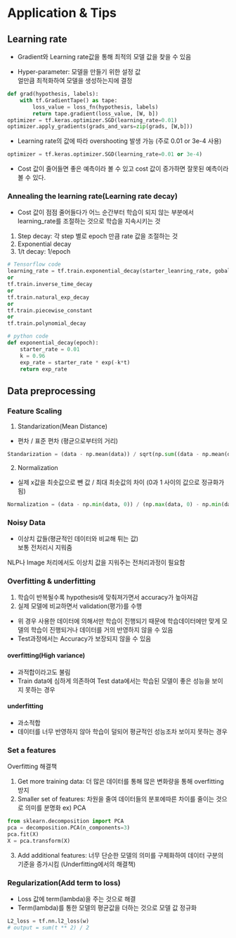 # Application & Tips

## Learning rate

- Gradient와 Learning rate값을 통해 최적의 모델 값을 찾을 수 있음

- Hyper-parameter: 모델을 만들기 위한 설정 값<br>
얼만큼 최적화하여 모델을 생성하는지에 결정
```py
def grad(hypothesis, labels):
    with tf.GradientTape() as tape:
        loss_value = loss_fn(hypothesis, labels)
        return tape.gradient(loss_value, [W, b])
optimizer = tf.keras.optimizer.SGD(learning_rate=0.01)
optimizer.apply_gradients(grads_and_vars=zip(grads, [W,b]))
```

- Learning rate의 값에 따라 overshooting 발생 가능 (주로 0.01 or 3e-4 사용)
```py
optimizer = tf.keras.optimizer.SGD(learning_rate=0.01 or 3e-4)
```

- Cost 값이 줄어들면 좋은 예측이라 볼 수 있고 cost 값이 증가하면 잘못된 예측이라 볼 수 있다.

### Annealing the learning rate(Learning rate decay)

- Cost 값이 점점 줄어들다가 어느 순간부터 학습이 되지 않는 부분에서 learning_rate를 조절하는 것으로 학습을 지속시키는 것

1. Step decay: 각 step 별로 epoch 만큼 rate 값을 조절하는 것
2. Exponential decay
3. 1/t decay: 1/epoch
```py
# Tensorflow code
learning_rate = tf.train.exponential_decay(starter_leanring_rate, gobal_step, 1000, 0.96, staircase)
or
tf.train.inverse_time_decay
or
tf.train.natural_exp_decay
or
tf.train.piecewise_constant
or 
tf.train.polynomial_decay

# python code
def exponential_decay(epoch):
    starter_rate = 0.01
    k = 0.96
    exp_rate = starter_rate * exp(-k*t)
    return exp_rate
```

## Data preprocessing

### Feature Scaling

1. Standarization(Mean Distance)
- 편차 / 표준 편차 (평균으로부터의 거리)
```py
Standarization = (data - np.mean(data)) / sqrt(np.sum((data - np.mean(data))^2) / np.count(data))
```

2. Normalization
- 실제 x값을 최솟값으로 뺀 값 / 최대 최솟값의 차이 (0과 1 사이의 값으로 정규화가 됨)
```py
Normalization = (data - np.min(data, 0)) / (np.max(data, 0) - np.min(data, 0))
```

### Noisy Data

- 이상치 값들(평균적인 데이터와 비교해 튀는 값)
<br>보통 전처리시 지워줌
<p> NLP나 Image 처리에서도 이상치 값을 지워주는 전처리과정이 필요함

### Overfitting & underfitting

1. 학습이 반복될수록 hypothesis에 맞춰져가면서 accuracy가 높아져감
2. 실제 모델에 비교하면서 validation(평가)를 수행
- 위 경우 사용한 데이터에 의해서만 학습이 진행되기 때문에 학습데이터에만 맞게 모델의 학습이 진행되거나 데이터를 거의 반영하지 않을 수 있음
- Test과정에서는 Accuracy가 보장되지 않을 수 있음

#### overfitting(High variance)

- 과적합이라고도 불림
- Train data에 심하게 의존하여 Test data에서는 학습된 모델이 좋은 성능을 보이지 못하는 경우


#### underfitting

- 과소적합
- 데이터를 너무 반영하지 않아 학습이 덜되어 평균적인 성능조차 보이지 못하는 경우

### Set a features
Overfitting 해결책

1. Get more training data: 더 많은 데이터를 통해 많은 변화량을 통해 overfitting 방지
2. Smaller set of features: 차원을 줄여 데이터들의 분포에따른 차이를 줄이는 것으로 의미를 분명화 ex) PCA
```py
from sklearn.decomposition import PCA
pca = decomposition.PCA(n_components=3)
pca.fit(X)
X = pca.transform(X)
```
3. Add additional features: 너무 단순한 모델의 의미를 구체화하여 데이터 구분의 기준을 증가시킴 (Underfitting에서의 해결책)

### Regularization(Add term to loss)

- Loss 값에 term(lambda)을 주는 것으로 해결
- Term(lambda)를 통한 모델의 평균값을 더하는 것으로 모델 값 정규화
```py
L2_loss = tf.nn.l2_loss(w)
# output = sum(t ** 2) / 2
```


